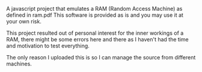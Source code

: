 A javascript project that emulates a RAM (Random Access Machine) as defined in ram.pdf
This software is provided as is and you may use it at your own risk.

This project resulted out of personal interest for the inner workings of a RAM, there might be some errors here and there as I haven't had the time and motivation to test everything.

The only reason I uploaded this is so I can manage the source from different machines.
 
 